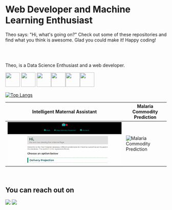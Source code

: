 # Web Developer and Machine Learning Enthusiast

<!--![Tiprock network](https://github.com/tiprock-network/tiprock-network/blob/main/codecycle.png?raw=true)-->
<p>Theo says: "Hi, what's going on?" Check out some of these repositories and find what you think is awesome. Glad you could make it! Happy coding!</p>
<br>
<br>

Theo, is a Data Science Enthusiast and a web developer.
<div>
  <img src="https://user-images.githubusercontent.com/74038190/238200620-398b19b1-9aae-4c1f-8bc0-d172a2c08d68.gif" style="height: 45px; width: 45px"> <img src="https://user-images.githubusercontent.com/74038190/212257460-738ff738-247f-4445-a718-cdd0ca76e2db.gif" style="height: 45px; width: 45px"> <img src="https://user-images.githubusercontent.com/74038190/212257454-16e3712e-945a-4ca2-b238-408ad0bf87e6.gif" style="height: 45px; width: 45px"><img src="https://user-images.githubusercontent.com/74038190/212257467-871d32b7-e401-42e8-a166-fcfd7baa4c6b.gif" style="height: 45px; width: 45px"><img src="https://user-images.githubusercontent.com/74038190/238200428-67f477ed-6624-42da-99f0-1a7b1a16eecb.gif" style="height: 45px; width: 45px"><img src="https://user-images.githubusercontent.com/74038190/238200431-3c16d4f2-b757-4c70-8f42-43d5dddd2c36.gif" style="height: 45px; width: 45px">
</div>

[![Top Langs](https://github-readme-stats.vercel.app/api/top-langs/?username=tiprock-network&layout=compact&theme=vision-friendly-dark)](https://github.com/anuraghazra/github-readme-stats)



| Intelligent Maternal Assistant            | Malaria Commodity Prediction          |
| ----------------------------------------- | ------------------------------------- |
| ![Intelligent Maternal Assistant](https://github.com/tiprock-network/Intelligent-Antenatal-Care-Assistant-/blob/master/deliverysystem2.gif?raw=true) | ![Malaria Commodity Prediction](https://github.com/HealthIT-Kabarak/Malaria-Commodities-Demand-Prediction-Model/blob/files/Pictures/MalariaCommodities-min.gif?raw=true) |

<!--[![GitHub Streak](http://github-readme-streak-stats.herokuapp.com?user=tiprock-network&theme=dark&background=000000)](https://git.io/streak-stats)-->

<br>

<!--[![Top Langs](https://github-readme-stats.vercel.app/api/top-langs/?username=tiprock-network)](https://github.com/anuraghazra/github-readme-stats)-->


## You can reach out on
![](https://komarev.com/ghpvc/?username=tiprock-network&style=flat-square&color=blue)
![](https://img.shields.io/badge/Twitter-1DA1F2?style=for-the-badge&logo=twitter&logoColor=white)
